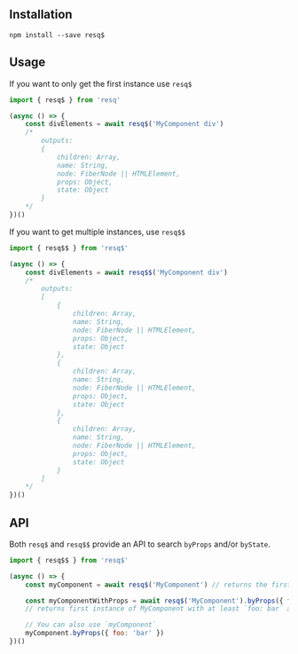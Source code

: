 ## Installation

```shell
npm install --save resq$
```

## Usage

If you want to only get the first instance use `resq$`

```javascript
import { resq$ } from 'resq'

(async () => {
    const divElements = await resq$('MyComponent div')
    /*
        outputs:
        {
            children: Array,
            name: String,
            node: FiberNode || HTMLElement,
            props: Object,
            state: Object
        }
    */
})()

```

If you want to get multiple instances, use `resq$$`


```javascript
import { resq$$ } from 'resq$'

(async () => {
    const divElements = await resq$$('MyComponent div')
    /*
        outputs:
        [
            {
                children: Array,
                name: String,
                node: FiberNode || HTMLElement,
                props: Object,
                state: Object
            },
            {
                children: Array,
                name: String,
                node: FiberNode || HTMLElement,
                props: Object,
                state: Object
            },
            {
                children: Array,
                name: String,
                node: FiberNode || HTMLElement,
                props: Object,
                state: Object
            }
        ]
    */
})()

```

## API

Both `resq$` and `resq$$` provide an API to search `byProps` and/or `byState`.

```javascript
import { resq$$ } from 'resq$'

(async () => {
    const myComponent = await resq$('MyComponent') // returns the first instance of <MyComponent />

    const myComponentWithProps = await resq$('MyComponent').byProps({ foo: 'bar' })
    // returns first instance of MyComponent with at least `foo: bar` as props

    // You can also use `myComponent`
    myComponent.byProps({ foo: 'bar' })
})()
```
